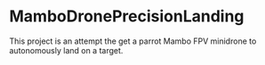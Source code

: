 # MamboDronePrecisionLanding

This project is an attempt the get a parrot Mambo FPV minidrone to autonomously land on a target.
